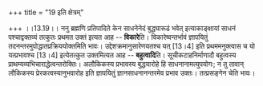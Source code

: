 +++
title = "19 इति क्षेत्रम्"

+++
।।13.19।। ननु ब्रह्मणि प्रतिपादिते केन साधनेनेदं बुद्ध्यारूढं भवेत्
इत्याकाङ्क्षायां साधनं पश्चाद्वक्तव्यं तत्कुतः प्रथमत उक्तं इत्यत आह --
**विकारे**ति। विकारेष्वन्तर्भावं ज्ञापयितुं
तदनन्तरमुपोद्धातप्रक्रिययोक्तमिति भावः। उद्देशक्रमानुसारेणयतश्च यत्
\[13।4\] इति प्रथममनुक्त्वास च यो यत्प्रभावश्च \[13।4\] इत्येतत्कुत
उक्तमित्यत आह -- **बहुत्वादि**ति। सूचीकटाहनिर्माणादौ बहुत्वस्य
प्राथम्यव्यभिचाराद्धेत्वन्तरोक्तिः। अलौकिकस्य प्रभावस्य बुद्धयारोहे हि
साधनानामत्युपयोगः; न तु तावान् लौकिकस्य प्रेरकत्वस्यानुभवारोह इति
ज्ञापयितुं ज्ञानसाधनानन्तरमेव प्रभाव उक्तः। तत्प्रसङ्गेन चेति भावः।
